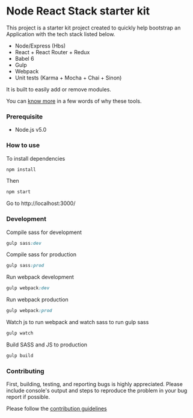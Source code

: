 Node React Stack starter kit
======================

This project is a starter kit project created to quickly help bootstrap an Application with the tech stack listed below.

- Node/Express (Hbs)
- React + React Router + Redux
- Babel 6
- Gulp
- Webpack
- Unit tests (Karma + Mocha + Chai + Sinon)

It is built to easily add or remove modules.

You can [know more](docs/intro.md) in a few words of why these tools.

### Prerequisite

- Node.js v5.0

### How to use

To install dependencies

```ruby
npm install
```

Then

```ruby
npm start
```

Go to http://localhost:3000/

### Development

Compile sass for development

```ruby
gulp sass:dev
```

Compile sass for production

```ruby
gulp sass:prod
```

Run webpack development

```ruby
gulp webpack:dev
```

Run webpack production

```ruby
gulp webpack:prod
```

Watch js to run webpack and watch sass to run gulp sass

```ruby
gulp watch
```

Build SASS and JS to production

```ruby
gulp build
```

### Contributing

First, building, testing, and reporting bugs is highly appreciated. Please include console's output and steps to reproduce the problem in your bug report if possible.

Please follow the [contribution guidelines](CONTRIBUTING.md)
